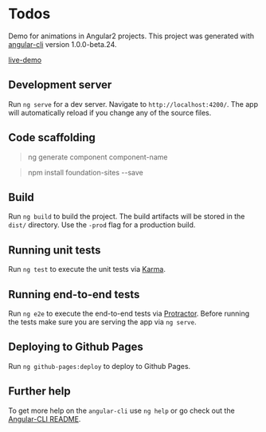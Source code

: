 # Todos
Demo for animations in Angular2 projects.
This project was generated with [angular-cli](https://github.com/angular/angular-cli) version 1.0.0-beta.24.


[live-demo](https://capu123.github.io/todos/howto)

## Development server
Run `ng serve` for a dev server. Navigate to `http://localhost:4200/`. The app will automatically reload if you change any of the source files.

## Code scaffolding

> ng generate component component-name 

> npm install foundation-sites --save

## Build

Run `ng build` to build the project. The build artifacts will be stored in the `dist/` directory. Use the `-prod` flag for a production build.

## Running unit tests

Run `ng test` to execute the unit tests via [Karma](https://karma-runner.github.io).

## Running end-to-end tests

Run `ng e2e` to execute the end-to-end tests via [Protractor](http://www.protractortest.org/).
Before running the tests make sure you are serving the app via `ng serve`.

## Deploying to Github Pages

Run `ng github-pages:deploy` to deploy to Github Pages.

## Further help

To get more help on the `angular-cli` use `ng help` or go check out the [Angular-CLI README](https://github.com/angular/angular-cli/blob/master/README.md).
